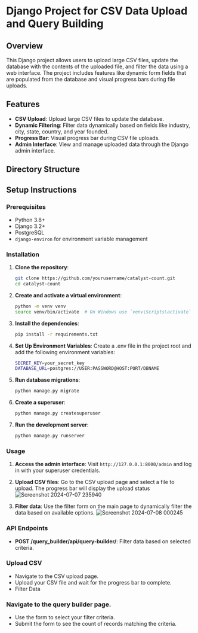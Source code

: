 # Django Project for CSV Data Upload and Query Building

## Overview

This Django project allows users to upload large CSV files, update the database with the contents of the uploaded file, and filter the data using a web interface. The project includes features like dynamic form fields that are populated from the database and visual progress bars during file uploads.

## Features

- **CSV Upload**: Upload large CSV files to update the database.
- **Dynamic Filtering**: Filter data dynamically based on fields like industry, city, state, country, and year founded.
- **Progress Bar**: Visual progress bar during CSV file uploads.
- **Admin Interface**: View and manage uploaded data through the Django admin interface.

## Directory Structure


## Setup Instructions

### Prerequisites

- Python 3.8+
- Django 3.2+
- PostgreSQL
- `django-environ` for environment variable management

### Installation

1. **Clone the repository**:
    ```sh
    git clone https://github.com/yourusername/catalyst-count.git
    cd catalyst-count
    ```

2. **Create and activate a virtual environment**:
    ```sh
    python -m venv venv
    source venv/bin/activate  # On Windows use `venv\Scripts\activate`
    ```

3. **Install the dependencies**:
    ```sh
    pip install -r requirements.txt
    ```

4. **Set Up Environment Variables**:
   Create a .env file in the project root and add the following environment variables:
    ```sh
    SECRET_KEY=your_secret_key
    DATABASE_URL=postgres://USER:PASSWORD@HOST:PORT/DBNAME
    ```

6. **Run database migrations**:
    ```sh
    python manage.py migrate
    ```

7. **Create a superuser**:
    ```sh
    python manage.py createsuperuser
    ```

8. **Run the development server**:
    ```sh
    python manage.py runserver
    ```

### Usage

1. **Access the admin interface**:
    Visit `http://127.0.0.1:8000/admin` and log in with your superuser credentials.

2. **Upload CSV files**:
    Go to the CSV upload page and select a file to upload. The progress bar will display the upload status
   ![Screenshot 2024-07-07 235940](https://github.com/imchiragsharma/catalyst-count/assets/42317113/666fba15-580e-4856-8881-4bc92f02760d)
   

4. **Filter data**:
    Use the filter form on the main page to dynamically filter the data based on available options.
   ![Screenshot 2024-07-08 000245](https://github.com/imchiragsharma/catalyst-count/assets/42317113/b864e380-10a7-4d6e-888b-e67ac608e5c1)
   
   

### API Endpoints
- **POST /query_builder/api/query-builder/**: Filter data based on selected criteria.

### Upload CSV
- Navigate to the CSV upload page.
- Upload your CSV file and wait for the progress bar to complete.
- Filter Data
   
### Navigate to the query builder page.
- Use the form to select your filter criteria.
- Submit the form to see the count of records matching the criteria.


